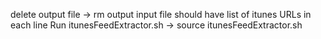 delete output file
  -> rm output
input file should have list of itunes URLs in each line
Run itunesFeedExtractor.sh
  -> source itunesFeedExtractor.sh
